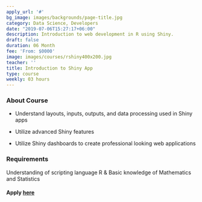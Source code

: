 ```yaml
---
apply_url: '#'
bg_image: images/backgrounds/page-title.jpg
category: Data Science, Developers
date: "2019-07-06T15:27:17+06:00"
description: Introduction to web development in R using Shiny.
draft: false
duration: 06 Month
fee: 'From: $0000'
image: images/courses/rshiny400x200.jpg
teacher: ''
title: Introduction to Shiny App
type: course
weekly: 03 hours
---
```



### About Course

  -  Understand layouts, inputs, outputs, and data processing used in Shiny apps

  -  Utilize advanced Shiny features

  -  Utilize Shiny dashboards to create professional looking web applications


### Requirements

Understanding of scripting language R & Basic knowledge of Mathematics and Statistics



#### Apply [here](/contact/)



